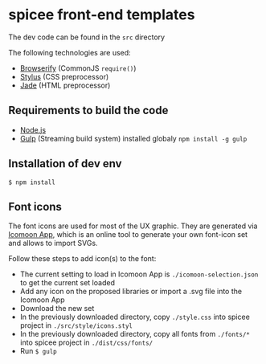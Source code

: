 # spicee front-end templates

The dev code can be found in the `src` directory

The following technologies are used:

- [Browserify](http://browserify.org/) (CommonJS `require()`)
- [Stylus](http://learnboost.github.io/stylus/) (CSS preprocessor)
- [Jade](http://jade-lang.com/) (HTML preprocessor)

## Requirements to build the code

- [Node.js](http://nodejs.org)
- [Gulp](http://gulpjs.com/) (Streaming build system) installed globaly `npm install -g gulp`

## Installation of dev env

```
$ npm install
```

## Font icons

The font icons are used for most of the UX graphic. They are generated via [Icomoon App](http://icomoon.io/app/), which is an online tool to generate your own font-icon set and allows to import SVGs. 

Follow these steps to add icon(s) to the font:

- The current setting to load in Icomoon App is `./icomoon-selection.json` to get the current set loaded
- Add any icon on the proposed libraries or import a .svg file into the Icomoon App
- Download the new set
- In the previously downloaded directory, copy `./style.css` into spicee project in `./src/style/icons.styl`
- In the previously downloaded directory, copy all fonts from `./fonts/*` into spicee project in `./dist/css/fonts/`
- Run `$ gulp`
